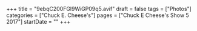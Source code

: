 +++
title = "9ebqC200FGl9WiGP09q5.avif"
draft = false
tags = ["Photos"]
categories = ["Chuck E. Cheese's"]
pages = ["Chuck E Cheese's Show 5 2017"]
startDate = ""
+++
